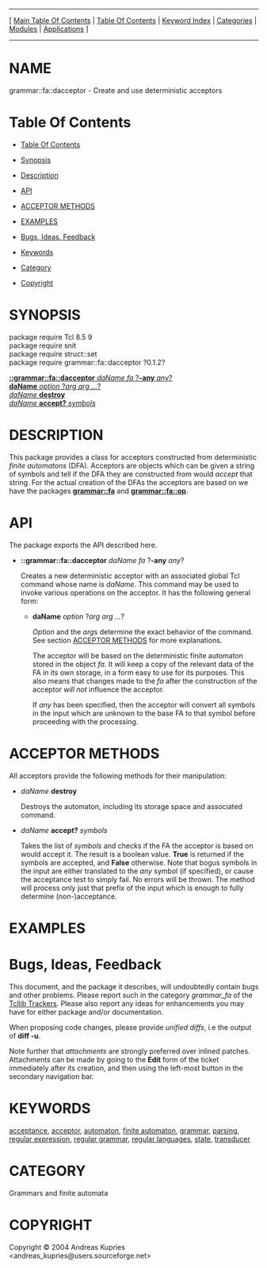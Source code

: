
[//000000001]: # (grammar::fa::dacceptor \- Finite automaton operations and usage)
[//000000002]: # (Generated from file 'dacceptor\.man' by tcllib/doctools with format 'markdown')
[//000000003]: # (Copyright &copy; 2004 Andreas Kupries <andreas\_kupries@users\.sourceforge\.net>)
[//000000004]: # (grammar::fa::dacceptor\(n\) 0\.1\.2 tcllib "Finite automaton operations and usage")

<hr> [ <a href="../../../../toc.md">Main Table Of Contents</a> &#124; <a
href="../../../toc.md">Table Of Contents</a> &#124; <a
href="../../../../index.md">Keyword Index</a> &#124; <a
href="../../../../toc0.md">Categories</a> &#124; <a
href="../../../../toc1.md">Modules</a> &#124; <a
href="../../../../toc2.md">Applications</a> ] <hr>

# NAME

grammar::fa::dacceptor \- Create and use deterministic acceptors

# <a name='toc'></a>Table Of Contents

  - [Table Of Contents](#toc)

  - [Synopsis](#synopsis)

  - [Description](#section1)

  - [API](#section2)

  - [ACCEPTOR METHODS](#section3)

  - [EXAMPLES](#section4)

  - [Bugs, Ideas, Feedback](#section5)

  - [Keywords](#keywords)

  - [Category](#category)

  - [Copyright](#copyright)

# <a name='synopsis'></a>SYNOPSIS

package require Tcl 8\.5 9  
package require snit  
package require struct::set  
package require grammar::fa::dacceptor ?0\.1\.2?  

[__::grammar::fa::dacceptor__ *daName* *fa* ?__\-any__ *any*?](#1)  
[__daName__ *option* ?*arg arg \.\.\.*?](#2)  
[*daName* __destroy__](#3)  
[*daName* __accept?__ *symbols*](#4)  

# <a name='description'></a>DESCRIPTION

This package provides a class for acceptors constructed from deterministic
*finite automatons* \(DFA\)\. Acceptors are objects which can be given a string
of symbols and tell if the DFA they are constructed from would *accept* that
string\. For the actual creation of the DFAs the acceptors are based on we have
the packages __[grammar::fa](fa\.md)__ and
__[grammar::fa::op](faop\.md)__\.

# <a name='section2'></a>API

The package exports the API described here\.

  - <a name='1'></a>__::grammar::fa::dacceptor__ *daName* *fa* ?__\-any__ *any*?

    Creates a new deterministic acceptor with an associated global Tcl command
    whose name is *daName*\. This command may be used to invoke various
    operations on the acceptor\. It has the following general form:

      * <a name='2'></a>__daName__ *option* ?*arg arg \.\.\.*?

        *Option* and the *arg*s determine the exact behavior of the command\.
        See section [ACCEPTOR METHODS](#section3) for more explanations\.

        The acceptor will be based on the deterministic finite automaton stored
        in the object *fa*\. It will keep a copy of the relevant data of the FA
        in its own storage, in a form easy to use for its purposes\. This also
        means that changes made to the *fa* after the construction of the
        acceptor *will not* influence the acceptor\.

        If *any* has been specified, then the acceptor will convert all
        symbols in the input which are unknown to the base FA to that symbol
        before proceeding with the processing\.

# <a name='section3'></a>ACCEPTOR METHODS

All acceptors provide the following methods for their manipulation:

  - <a name='3'></a>*daName* __destroy__

    Destroys the automaton, including its storage space and associated command\.

  - <a name='4'></a>*daName* __accept?__ *symbols*

    Takes the list of *symbols* and checks if the FA the acceptor is based on
    would accept it\. The result is a boolean value\. __True__ is returned if
    the symbols are accepted, and __False__ otherwise\. Note that bogus
    symbols in the input are either translated to the *any* symbol \(if
    specified\), or cause the acceptance test to simply fail\. No errors will be
    thrown\. The method will process only just that prefix of the input which is
    enough to fully determine \(non\-\)acceptance\.

# <a name='section4'></a>EXAMPLES

# <a name='section5'></a>Bugs, Ideas, Feedback

This document, and the package it describes, will undoubtedly contain bugs and
other problems\. Please report such in the category *grammar\_fa* of the
[Tcllib Trackers](http://core\.tcl\.tk/tcllib/reportlist)\. Please also report
any ideas for enhancements you may have for either package and/or documentation\.

When proposing code changes, please provide *unified diffs*, i\.e the output of
__diff \-u__\.

Note further that *attachments* are strongly preferred over inlined patches\.
Attachments can be made by going to the __Edit__ form of the ticket
immediately after its creation, and then using the left\-most button in the
secondary navigation bar\.

# <a name='keywords'></a>KEYWORDS

[acceptance](\.\./\.\./\.\./\.\./index\.md\#acceptance),
[acceptor](\.\./\.\./\.\./\.\./index\.md\#acceptor),
[automaton](\.\./\.\./\.\./\.\./index\.md\#automaton), [finite
automaton](\.\./\.\./\.\./\.\./index\.md\#finite\_automaton),
[grammar](\.\./\.\./\.\./\.\./index\.md\#grammar),
[parsing](\.\./\.\./\.\./\.\./index\.md\#parsing), [regular
expression](\.\./\.\./\.\./\.\./index\.md\#regular\_expression), [regular
grammar](\.\./\.\./\.\./\.\./index\.md\#regular\_grammar), [regular
languages](\.\./\.\./\.\./\.\./index\.md\#regular\_languages),
[state](\.\./\.\./\.\./\.\./index\.md\#state),
[transducer](\.\./\.\./\.\./\.\./index\.md\#transducer)

# <a name='category'></a>CATEGORY

Grammars and finite automata

# <a name='copyright'></a>COPYRIGHT

Copyright &copy; 2004 Andreas Kupries <andreas\_kupries@users\.sourceforge\.net>
